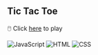 ## Tic Tac Toe

🖱️ Click [here](https://daboss02.github.io/tic-tac-toe/) to play

![JavaScript](https://img.shields.io/badge/javascript-informational?style=for-the-badge&logo=javascript&logoColor=ffffff&color=ffe600)
![HTML](https://img.shields.io/badge/html-informational?style=for-the-badge&logo=html5&logoColor=ffffff&color=ff0019)
![CSS](https://img.shields.io/badge/css-informational?style=for-the-badge&logo=css3&logoColor=ffffff&color=0099ff)